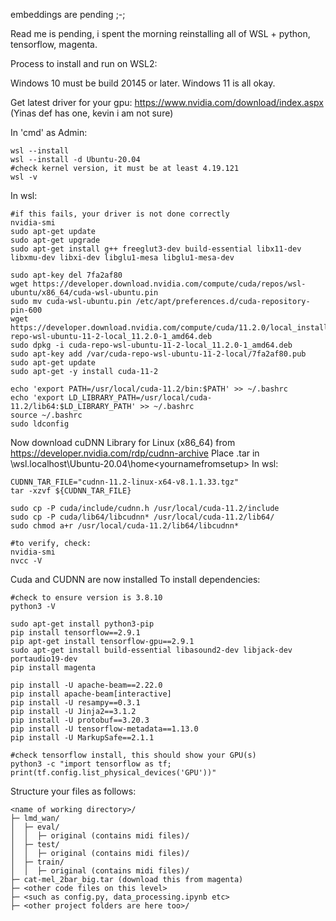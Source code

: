 embeddings are pending ;-; 

Read me is pending, i spent the morning reinstalling all of WSL + python, tensorflow, magenta.

Process to install and run on WSL2:

Windows 10 must be build 20145 or later.
Windows 11 is all okay.

Get latest driver for your gpu: https://www.nvidia.com/download/index.aspx (Yinas def has one, kevin i am not sure)

In 'cmd' as Admin:
```
wsl --install
wsl --install -d Ubuntu-20.04
#check kernel version, it must be at least 4.19.121
wsl -v
```

In wsl:
```
#if this fails, your driver is not done correctly
nvidia-smi
sudo apt-get update
sudo apt-get upgrade
sudo apt-get install g++ freeglut3-dev build-essential libx11-dev libxmu-dev libxi-dev libglu1-mesa libglu1-mesa-dev

sudo apt-key del 7fa2af80
wget https://developer.download.nvidia.com/compute/cuda/repos/wsl-ubuntu/x86_64/cuda-wsl-ubuntu.pin
sudo mv cuda-wsl-ubuntu.pin /etc/apt/preferences.d/cuda-repository-pin-600
wget https://developer.download.nvidia.com/compute/cuda/11.2.0/local_installers/cuda-repo-wsl-ubuntu-11-2-local_11.2.0-1_amd64.deb
sudo dpkg -i cuda-repo-wsl-ubuntu-11-2-local_11.2.0-1_amd64.deb
sudo apt-key add /var/cuda-repo-wsl-ubuntu-11-2-local/7fa2af80.pub 
sudo apt-get update
sudo apt-get -y install cuda-11-2

echo 'export PATH=/usr/local/cuda-11.2/bin:$PATH' >> ~/.bashrc
echo 'export LD_LIBRARY_PATH=/usr/local/cuda-11.2/lib64:$LD_LIBRARY_PATH' >> ~/.bashrc
source ~/.bashrc
sudo ldconfig
```
Now download cuDNN Library for Linux (x86_64) from https://developer.nvidia.com/rdp/cudnn-archive
Place .tar in \\wsl.localhost\Ubuntu-20.04\home\<yournamefromsetup>
In wsl:
```
CUDNN_TAR_FILE="cudnn-11.2-linux-x64-v8.1.1.33.tgz"
tar -xzvf ${CUDNN_TAR_FILE}

sudo cp -P cuda/include/cudnn.h /usr/local/cuda-11.2/include
sudo cp -P cuda/lib64/libcudnn* /usr/local/cuda-11.2/lib64/
sudo chmod a+r /usr/local/cuda-11.2/lib64/libcudnn*

#to verify, check:
nvidia-smi
nvcc -V
```
Cuda and CUDNN are now installed
To install dependencies:
```
#check to ensure version is 3.8.10
python3 -V

sudo apt-get install python3-pip
pip install tensorflow==2.9.1
pip apt-get install tensorflow-gpu==2.9.1
sudo apt-get install build-essential libasound2-dev libjack-dev portaudio19-dev
pip install magenta

pip install -U apache-beam==2.22.0
pip install apache-beam[interactive]
pip install -U resampy==0.3.1
pip install -U Jinja2==3.1.2
pip install -U protobuf==3.20.3
pip install -U tensorflow-metadata==1.13.0
pip install -U MarkupSafe==2.1.1

#check tensorflow install, this should show your GPU(s)
python3 -c "import tensorflow as tf; print(tf.config.list_physical_devices('GPU'))"
```

Structure your files as follows:
```
<name of working directory>/
├─ lmd_wan/
│  ├─ eval/
│  │  ├─ original (contains midi files)/
│  ├─ test/
│  │  ├─ original (contains midi files)/
│  ├─ train/
│  │  ├─ original (contains midi files)/
├─ cat-mel_2bar_big.tar (download this from magenta)
├─ <other code files on this level>
├─ <such as config.py, data_processing.ipynb etc>
├─ <other project folders are here too>/
```
